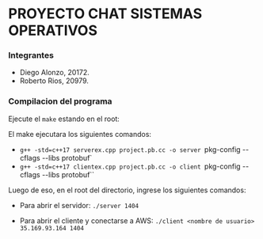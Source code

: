 # PROYECTO CHAT SISTEMAS OPERATIVOS

### Integrantes
- Diego Alonzo, 20172.
- Roberto Rios, 20979.

###  Compilacion del programa

Ejecute el `make` estando en el root:

El make ejecutara los siguientes comandos:
- `g++ -std=c++17 serverex.cpp project.pb.cc -o server `pkg-config --cflags --libs protobuf`
- `g++ -std=c++17 clientex.cpp project.pb.cc -o client `pkg-config --cflags --libs protobuf``


Luego de eso, en el root del directorio, ingrese los siguientes comandos:

- Para abrir el servidor:
`./server 1404`

- Para abrir el cliente y conectarse a AWS:
`./client <nombre de usuario> 35.169.93.164 1404`


